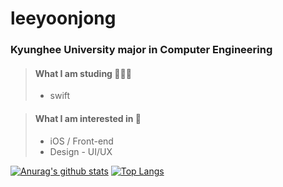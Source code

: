 leeyoonjong
===========

### Kyunghee University major in Computer Engineering

> #### What I am studing 👨🏻‍💻
> * swift

> #### What I am interested in 🤩
> * iOS / Front-end
> * Design - UI/UX

[![Anurag's github stats](https://github-readme-stats.vercel.app/api?username=leeyoonjong)](https://github.com/anuraghazra/github-readme-stats)
[![Top Langs](https://github-readme-stats.vercel.app/api/top-langs/?username=leeyoonjong&langs_count=8)](https://github.com/anuraghazra/github-readme-stats)


